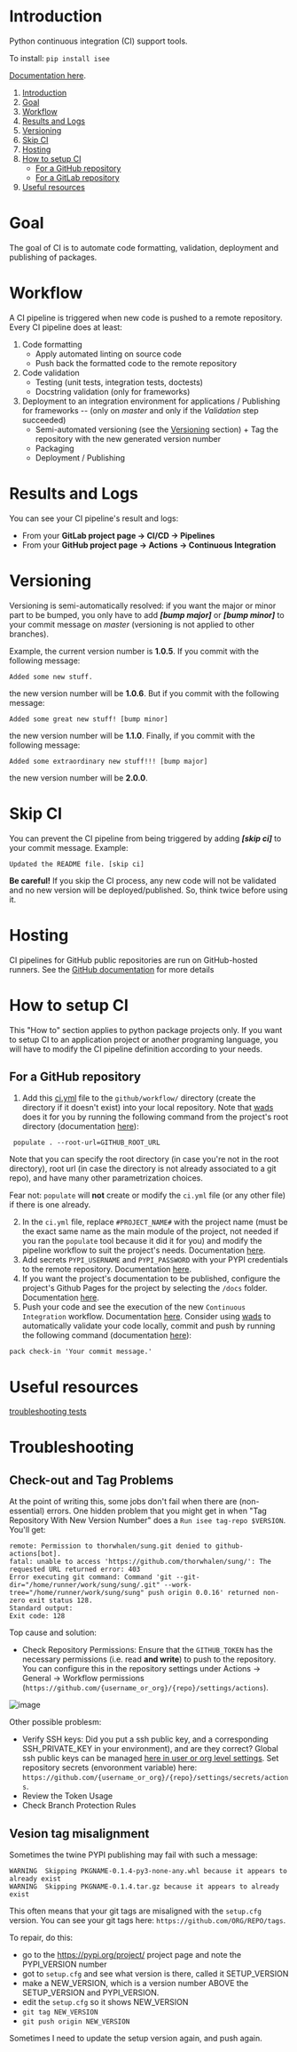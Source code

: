 # Introduction
Python continuous integration (CI) support tools.

To install:	```pip install isee```

[Documentation here](https://i2mint.github.io/isee/index.html).

1. [Introduction](#introduction)
2. [Goal](#goal)
3. [Workflow](#workflow)
4. [Results and Logs](#results-and-logs)
5. [Versioning](#versioning)
6. [Skip CI](#skip-ci)
7. [Hosting](#hosting)
8. [How to setup CI](#how-to-setup-ci)
    * [For a GitHub repository](#for-a-github-repository)
    * [For a GitLab repository](#for-a-gitlab-repository)
9. [Useful resources](#useful-resources)


# Goal
The goal of CI is to automate code formatting, validation, deployment and publishing of packages. 

# Workflow
A CI pipeline is triggered when new code is pushed to a remote repository.
Every CI pipeline does at least:
1. Code formatting
    * Apply automated linting on source code
    * Push back the formatted code to the remote repository
2. Code validation
    * Testing (unit tests, integration tests, doctests)
    * Docstring validation (only for frameworks)
3. Deployment to an integration environment for applications / Publishing for frameworks -- (only on *master* and only if the *Validation* step succeeded)
    * Semi-automated versioning (see the [Versioning](#versioning) section) + Tag the repository with the new generated version number
    * Packaging
    * Deployment / Publishing

# Results and Logs
You can see your CI pipeline's result and logs:
* From your **GitLab project page &rarr; CI/CD &rarr; Pipelines**
* From your **GitHub project page &rarr; Actions &rarr; Continuous Integration**

# Versioning
Versioning is semi-automatically resolved: if you want the major or minor part to be bumped, you only have to add ***[bump major]*** or ***[bump minor]*** to your commit message on *master* (versioning is not applied to other branches).

Example, the current version number is **1.0.5**.
If you commit with the following message:
```
Added some new stuff.
```
the new version number will be **1.0.6**.
But if you commit with the following message:
```
Added some great new stuff! [bump minor]
```
the new version number will be **1.1.0**.
Finally, if you commit with the following message:
```
Added some extraordinary new stuff!!! [bump major]
```
the new version number will be **2.0.0**.

# Skip CI
You can prevent the CI pipeline from being triggered by adding ***[skip ci]*** to your commit message.
Example:
```
Updated the README file. [skip ci]
```
**Be careful!** If you skip the CI process, any new code will not be validated and no new version will be deployed/published. So, think twice before using it.

# Hosting
CI pipelines for GitHub public repositories are run on GitHub-hosted runners. See the [GitHub documentation](https://docs.github.com/en/free-pro-team@latest/actions/learn-github-actions/introduction-to-github-actions#runners) for more details

# How to setup CI
This "How to" section applies to python package projects only. If you want to setup CI to an application project or another programing language, you will have to modify the CI pipeline definition according to your needs.

## For a GitHub repository
1. Add this [ci.yml](resources/ci.yml) file to the `github/workflow/` directory (create the directory if it doesn't exist) into your local repository.
Note that [wads](https://pypi.org/project/wads/) does it for you by running the following command from the project's root directory (documentation [here](https://i2mint.github.io/wads/module_docs/wads/populate.html)):
```
 populate . --root-url=GITHUB_ROOT_URL
```
Note that you can specify the root directory (in case you're not in the root directory), root url (in case the directory is not already associated to a git repo), and have many other parametrization choices. 

Fear not: `populate` will **not** create or modify the `ci.yml` file (or any other file) if there is one already. 

2. In the `ci.yml` file, replace `#PROJECT_NAME#` with the project name (must be the exact same name as the main module of the project, not needed if you ran the `populate` tool because it did it for you) and modify the pipeline workflow to suit the project's needs. Documentation [here](https://docs.github.com/en/free-pro-team@latest/actions/reference/workflow-syntax-for-github-actions).
3. Add secrets `PYPI_USERNAME` and `PYPI_PASSWORD` with your PYPI credentials to the remote repository. Documentation [here](https://docs.github.com/en/free-pro-team@latest/actions/reference/encrypted-secrets).
4. If you want the project's documentation to be published, configure the project's Github Pages for the project by selecting the `/docs` folder. Documentation [here](https://guides.github.com/features/pages/).
5. Push your code and see the execution of the new `Continuous Integration` workflow. Documentation [here](https://docs.github.com/en/free-pro-team@latest/actions/managing-workflow-runs).
Consider using [wads](https://pypi.org/project/wads/) to automatically validate your code locally, commit and push by running the following command (documentation [here](https://i2mint.github.io/wads/module_docs/wads/pack.html)):
```
pack check-in 'Your commit message.'
```

# Useful resources

[troubleshooting tests](https://github.com/i2mint/tested/wiki/Troubleshooting-Tests)

# Troubleshooting

## Check-out and Tag Problems

At the point of writing this, some jobs don't fail when there are (non-essential) errors.
One hidden problem that you might get in when "Tag Repository With New Version Number" does a `Run isee tag-repo $VERSION`. You'll get:

```
remote: Permission to thorwhalen/sung.git denied to github-actions[bot].
fatal: unable to access 'https://github.com/thorwhalen/sung/': The requested URL returned error: 403
Error executing git command: Command 'git --git-dir="/home/runner/work/sung/sung/.git" --work-tree="/home/runner/work/sung/sung" push origin 0.0.16' returned non-zero exit status 128.
Standard output: 
Exit code: 128
```

Top cause and solution:
* Check Repository Permissions: Ensure that the `GITHUB_TOKEN` has the necessary permissions (i.e. read **and write**) to push to the repository.
You can configure this in the repository settings under Actions -> General -> Workflow permissions (`https://github.com/{username_or_org}/{repo}/settings/actions`).

![image](https://github.com/user-attachments/assets/0a35c514-216c-4616-92fa-b8978762594c)

Other possible problesm:
* Verify SSH keys: Did you put a ssh public key, and a corresponding SSH_PRIVATE_KEY in your environment), and are they correct?
Global ssh public keys can be managed [here in user or org level settings](https://github.com/settings/keys). 
Set repository secrets (envoronment variable) here: `https://github.com/{username_or_org}/{repo}/settings/secrets/actions`.
* Review the Token Usage
* Check Branch Protection Rules


## Vesion tag misalignment

Sometimes the twine PYPI publishing may fail with such a message:

```
WARNING  Skipping PKGNAME-0.1.4-py3-none-any.whl because it appears to already exist 
WARNING  Skipping PKGNAME-0.1.4.tar.gz because it appears to already exist
```

This often means that your git tags are misaligned with the `setup.cfg` version. 
You can see your git tags here: `https://github.com/ORG/REPO/tags`.

To repair, do this:

* go to the https://pypi.org/project/ project page and note the PYPI_VERSION number
* got to `setup.cfg` and see what version is there, called it SETUP_VERSION
* make a NEW_VERSION, which is a version number ABOVE the SETUP_VERSION and PYPI_VERSION.
* edit the `setup.cfg` so it shows NEW_VERSION
* `git tag NEW_VERSION`
* `git push origin NEW_VERSION`

Sometimes I need to update the setup version again, and push again.
